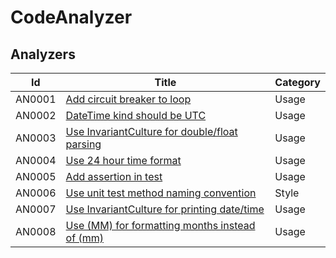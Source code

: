 # CodeAnalyzer

## Analyzers

| Id  | Title | Category |
| --- | ----- | -------- |
| AN0001 | [Add circuit breaker to loop](/docs/AN0001.md) | Usage |
| AN0002 | [DateTime kind should be UTC](/docs/AN0002.md) | Usage |
| AN0003 | [Use InvariantCulture for double/float parsing](/docs/AN0003.md) | Usage |
| AN0004 | [Use 24 hour time format](/docs/AN0004.md) | Usage |
| AN0005 | [Add assertion in test](/docs/AN0002.md) | Usage |
| AN0006 | [Use unit test method naming convention](/docs/AN0002.md) | Style |
| AN0007 | [Use InvariantCulture for printing date/time](/docs/AN0002.md) | Usage |
| AN0008 | [Use (MM) for formatting months instead of (mm)](/docs/AN0002.md) | Usage |
